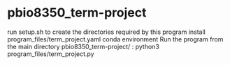 # pbio8350_term-project
run setup.sh to create the directories required by this program
install program_files/term_project.yaml conda environment
Run the program from the main directory pbio8350_term-project/ :
python3 program_files/term_project.py
